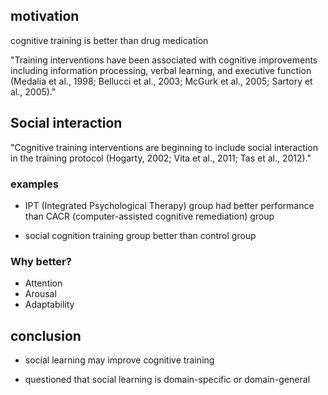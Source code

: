 <!-- META
{"title":"The influence of social interaction on cognitive training for schizophrenia","link":"https://www.frontiersin.org/journals/neuroscience/articles/10.3389/fnins.2012.00140/full","media":"academic","tags":["cognitivetraining","languageinteraction"],"short":{"en":"review of social interaction for cognitive training for schizophrenia","ja":"統合失調症への認知トレーニングにおける社交的インタラクションの効果レビュー"},"importance":2,"hasPage":true,"createdAt":1721690124.405,"updatedAt":1721690124.405}
META -->

## motivation
cognitive training is better than drug medication

"Training interventions have been associated with cognitive improvements including information processing, verbal learning, and executive function (Medalia et al., 1998; Bellucci et al., 2003; McGurk et al., 2005; Sartory et al., 2005)."

## Social interaction
"Cognitive training interventions are beginning to include social interaction in the training protocol (Hogarty, 2002; Vita et al., 2011; Tas et al., 2012)."

### examples
- IPT (Integrated Psychological Therapy) group had better performance than CACR (computer-assisted cognitive remediation) group

- social cognition training group better than control group

### Why better?
- Attention
- Arousal
- Adaptability

## conclusion
- social learning may improve cognitive training

- questioned that social learning is domain-specific or domain-general